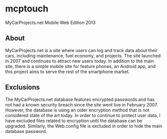 # mcptouch
MyCarProjects.net Mobile Web Edition 2013

## About
MyCarProjects.net is a site where users can log and track data about their cars, including maintenance, fuel economy, and projects. The site launched in 2007 and continues to attract new users today. In addition to the main site, there is a simple mobile site for feature phones, an Android app, and this project aims to serve the rest of the smartphone market.

## Exclusions
The MyCarProjects.net database features encrypted passwords and has not had a known security breach since the site went live in February 2007. However, the database is using an older encryption method that is not considered state of the art today. In order to continue to protect user data, I have excluded files related to encryption until the database can be upgraded. Similarly, the Web.config file is excluded in order to hide the main database password.
